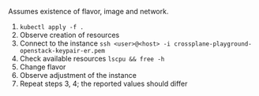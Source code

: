 Assumes existence of flavor, image and network.

1. `kubectl apply -f .`
2. Observe creation of resources
3. Connect to the instance `ssh <user>@<host> -i crossplane-playground-openstack-keypair-er.pem`
4. Check available resources `lscpu && free -h`
5. Change flavor
6. Observe adjustment of the instance
7. Repeat steps 3, 4; the reported values should differ

